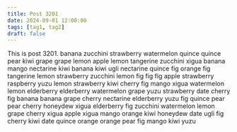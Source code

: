```yaml
---
title: Post 3201
date: 2024-09-01 12:00:00
tags: [tag1, tag2]
draft: false
---
```

This is post 3201.
banana
zucchini
strawberry
watermelon
quince
quince
pear
kiwi
grape
grape
lemon
apple
lemon
tangerine
zucchini
xigua
banana
mango
nectarine
kiwi
banana
kiwi
ugli
nectarine
quince
fig
orange
fig
tangerine
lemon
strawberry
zucchini
lemon
fig
fig
fig
apple
strawberry
raspberry
yuzu
lemon
strawberry
kiwi
cherry
fig
mango
xigua
watermelon
lemon
elderberry
elderberry
watermelon
grape
yuzu
strawberry
date
cherry
fig
banana
banana
grape
cherry
nectarine
elderberry
yuzu
fig
quince
pear
pear
cherry
honeydew
xigua
elderberry
fig
zucchini
watermelon
lemon
grape
cherry
xigua
apple
xigua
mango
orange
kiwi
honeydew
date
ugli
fig
cherry
kiwi
date
quince
orange
orange
pear
fig
mango
kiwi
yuzu
